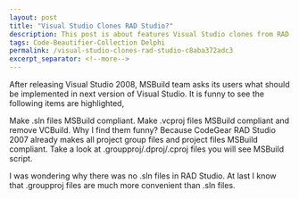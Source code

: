 ```yaml
---
layout: post
title: "Visual Studio Clones RAD Studio?"
description: This post is about features Visual Studio clones from RAD Studio.
tags: Code-Beautifier-Collection Delphi
permalink: /visual-studio-clones-rad-studio-c8aba372adc3
excerpt_separator: <!--more-->
---
```

After releasing Visual Studio 2008, MSBuild team asks its users what should be implemented in next version of Visual Studio. It is funny to see the following items are highlighted,

Make .sln files MSBuild compliant.
Make .vcproj files MSBuild compliant and remove VCBuild.
Why I find them funny? Because CodeGear RAD Studio 2007 already makes all project group files and project files MSBuild compliant. Take a look at .groupproj/.dproj/.cproj files you will see MSBuild script.

I was wondering why there was no .sln files in RAD Studio. At last I know that .groupproj files are much more convenient than .sln files.
<!--more-->